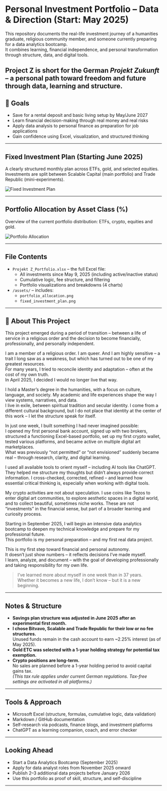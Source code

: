 
# Personal Investment Portfolio – Data & Direction (Start: May 2025)

This repository documents the real-life investment journey of a humanities graduate, religious community member, and someone currently preparing for a data analytics bootcamp.  
It combines learning, financial independence, and personal transformation through structure, data, and digital tools.

**Project Z** is short for the German *Projekt Zukunft* – a personal path toward freedom and future through data, learning and structure.
---

## 🎯 Goals

- Save for a rental deposit and basic living setup by May/June 2027
- Learn financial decision-making through real money and real risks
- Apply data analysis to personal finance as preparation for job applications
- Gain confidence using Excel, visualization, and structured thinking

---

## Fixed Investment Plan (Starting June 2025)

A clearly structured monthly plan across ETFs, gold, and selected equities.  
Investments are split between Scalable Capital (main portfolio) and Trade Republic (mini-experiments).

![Fixed Investment Plan](./assets/fixed_investment_plan.png)

---

## Portfolio Allocation by Asset Class (%)

Overview of the current portfolio distribution: ETFs, crypto, equities and gold.

![Portfolio Allocation](./assets/portfolio_allocation.png)

---

## File Contents

- `Projekt Z_Portfolio.xlsx` – the full Excel file:
  - All investments since May 9, 2025 (including active/inactive status)
  - Cumulative logic, fee structure, and filtering
  - Portfolio visualizations and breakdowns (4 charts)
- `/assets/` – includes:
  - `portfolio_allocation.png`
  - `fixed_investment_plan.png`

---

## 📘 About This Project

This project emerged during a period of transition – between a life of service in a religious order and the decision to become financially, professionally, and personally independent.

I am a member of a religious order. I am queer. And I am highly sensitive – a trait I long saw as a weakness, but which has turned out to be one of my greatest resources.  
For many years, I tried to reconcile identity and adaptation – often at the cost of my own truth.  
In April 2025, I decided I would no longer live that way.

I hold a Master’s degree in the humanities, with a focus on culture, language, and society. My academic and life experiences shape the way I view systems, narratives, and data.  
I live in exile, between spiritual tradition and secular identity. I come from a different cultural background, but I do not place that identity at the center of this work – I let the structure speak for itself.

In just one week, I built something I had never imagined possible:  
I opened my first personal bank account, signed up with two brokers, structured a functioning Excel-based portfolio, set up my first crypto wallet, tested various platforms, and became active on multiple digital art marketplaces.  
What was previously “not permitted” or “not envisioned” suddenly became real – through research, clarity, and digital learning.

I used all available tools to orient myself – including AI tools like ChatGPT. They helped me structure my thoughts but didn’t always provide correct information. I cross-checked, corrected, refined – and learned how essential critical thinking is, especially when working with digital tools.

My crypto activities are not about speculation. I use coins like Tezos to enter digital art communities, to explore aesthetic spaces in a digital world, and to collect beautiful, sometimes niche works. These are not “investments” in the financial sense, but part of a broader learning and curiosity process.

Starting in September 2025, I will begin an intensive data analytics bootcamp to deepen my technical knowledge and prepare for my professional future.  
This portfolio is my personal preparation – and my first real data project.

This is my first step toward financial and personal autonomy.  
It doesn’t just show numbers – it reflects decisions I’ve made myself.  
I learn, analyze, and document – with the goal of developing professionally and taking responsibility for my own life.

> I’ve learned more about myself in one week than in 37 years.  
> Whether it becomes a new life, I don’t know – but it is a new beginning.

---

## Notes & Structure

- **Savings plan structure was adjusted in June 2025 after an experimental first month.**
- **I chose Bitvavo, Scalable and Trade Republic for their low or no fee structures.**  
  Unused funds remain in the cash account to earn ~2.25% interest (as of May 2025).
- **Gold ETC was selected with a 1-year holding strategy for potential tax exemption.**
- **Crypto positions are long-term.**  
  No sales are planned before a 1-year holding period to avoid capital gains tax.  
  _(This tax rule applies under current German regulations. Tax-free settings are activated in all platforms.)_

---

## Tools & Approach

- Microsoft Excel (structure, formulas, cumulative logic, data validation)
- Markdown / GitHub documentation
- Self-research via podcasts, finance blogs, and investment platforms
- ChatGPT as a learning companion, coach, and error checker

---

## Looking Ahead

- Start a Data Analytics Bootcamp (September 2025)
- Apply for data analyst roles from November 2025 onward
- Publish 2–3 additional data projects before January 2026
- Use this portfolio as proof of skill, structure, and self-discipline

---
